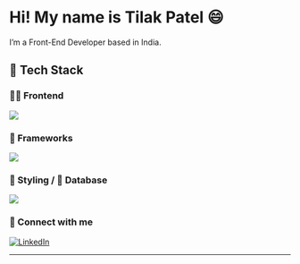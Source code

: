 # Hi! My name is Tilak Patel 😄

I’m a Front-End Developer based in India.



### <h2>🚀 Tech Stack</h2>

<h3>👨‍💻 Frontend</h3>
<p align="left">
  <img src="https://skillicons.dev/icons?i=html,css,js" />
</p>

<h3>🧠 Frameworks</h3>
<p align="left">
  <img src="https://skillicons.dev/icons?i=react,nextjs" />
</p>

<h3>🎨 Styling / 💾 Database</h3>
<p align="left">
  <img src="https://skillicons.dev/icons?i=tailwind,supabase" />
</p>

### 🔗 Connect with me

[![LinkedIn](https://img.shields.io/badge/LinkedIn-blue?logo=linkedin&logoColor=white)](https://www.linkedin.com/in/tilak-patel-92a37b296)

---
